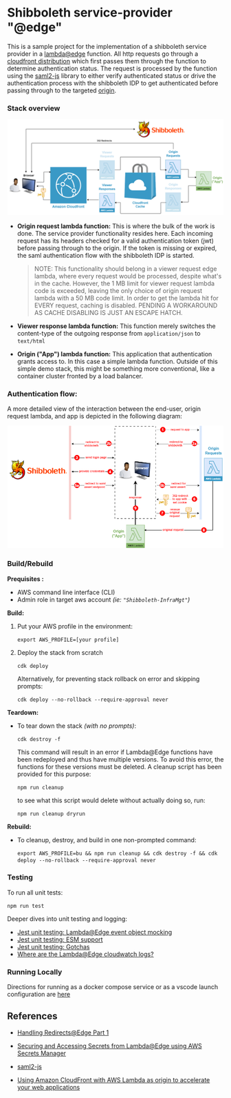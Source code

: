 # Shibboleth service-provider "@edge"

This is a sample project for the implementation of a shibboleth service provider in a [lambda@edge](https://docs.aws.amazon.com/AmazonCloudFront/latest/DeveloperGuide/lambda-at-the-edge.html) function.
All http requests go through a [cloudfront distribution](https://docs.aws.amazon.com/AmazonCloudFront/latest/DeveloperGuide/distribution-overview.html) which first passes them through the function to determine authentication status.
The request is processed by the function using the [saml2-js](https://www.npmjs.com/package/saml2-js) library to either verify authenticated status or drive the authentication process with the shibboleth IDP to get authenticated before passing through to the targeted [origin](https://docs.aws.amazon.com/AmazonCloudFront/latest/DeveloperGuide/DownloadDistS3AndCustomOrigins.html).

### Stack overview

![diagram1](./docs/diagram.png)

- **Origin request lambda function:**
  This is where the bulk of the work is done. The service provider functionality resides here. Each incoming request has its headers checked for a valid authentication token (jwt) before passing through to the origin. If the token is missing or expired, the saml authentication flow with the shibboleth IDP is started.
  
    >NOTE: This functionality should belong in a viewer request edge lambda, where every request would be processed, despite what's in the cache. However, the 1 MB limit for viewer request lambda code is exceeded, leaving the only choice of origin request lambda with a 50 MB code limit. In order to get the lambda hit for EVERY request, caching is disabled. PENDING A WORKAROUND AS CACHE DISABLING IS JUST AN ESCAPE HATCH.
  
- **Viewer response lambda function:**
  This function merely switches the content-type of the outgoing response from `application/json` to `text/html` 

- **Origin ("App") lambda function:**
  This application that authentication grants access to. In this case a simple lambda function.
  Outside of this simple demo stack, this might be something more conventional, like a container cluster fronted by a load balancer.

### Authentication flow:

A more detailed view of the interaction between the end-user, origin request lambda, and app is depicted in the following diagram:

![diagram2](./docs/diagram2.png)

### Build/Rebuild

**Prequisites :**

- AWS command line interface (CLI)
- Admin role in target aws account *(ie: `"Shibboleth-InfraMgt"`)*

**Build:**

1. Put your AWS profile in the environment:

   ```
   export AWS_PROFILE=[your profile]
   ```

2. Deploy the stack from scratch

   ```
   cdk deploy
   ```

   Alternatively, for preventing stack rollback on error and skipping prompts:

   ```
   cdk deploy --no-rollback --require-approval never
   ```

**Teardown:**

- To tear down the stack *(with no prompts)*:

  ```
  cdk destroy -f
  ```

  This command will result in an error if Lambda@Edge functions have been redeployed and thus have multiple versions.
  To avoid this error, the functions for these versions must be deleted.
  A cleanup script has been provided for this purpose:

  ```
  npm run cleanup
  ```

  to see what this script would delete without actually doing so, run:

  ```
  npm run cleanup dryrun
  ```

**Rebuild:**

- To cleanup, destroy, and build in one non-prompted command:

  ```
  export AWS_PROFILE=bu && npm run cleanup && cdk destroy -f && cdk deploy --no-rollback --require-approval never
  ```

### Testing

To run all unit tests:

```
npm run test
```

Deeper dives into unit testing and logging:

- [Jest unit testing: Lambda@Edge event object mocking](./docs/testing-lambda-event-mocking.md)
- [Jest unit testing: ESM support](./docs/testing-esm-support.md)
- [Jest unit testing: Gotchas](./docs/testing-gotchas.md)
- [Where are the Lambda@Edge cloudwatch logs?](./docs/testing-lambda-at-edge-logs.md)

### Running Locally

Directions for running as a docker compose service or as a vscode launch configuration are [here](./docs/run-locally.md)



## References

- [Handling Redirects@Edge Part 1](https://aws.amazon.com/blogs/networking-and-content-delivery/handling-redirectsedge-part1/)

- [Securing and Accessing Secrets from Lambda@Edge using AWS Secrets Manager](https://aws.amazon.com/blogs/networking-and-content-delivery/securing-and-accessing-secrets-from-lambdaedge-using-aws-secrets-manager/)

- [saml2-js](https://www.npmjs.com/package/saml2-js)

- [Using Amazon CloudFront with AWS Lambda as origin to accelerate your web applications](https://aws.amazon.com/blogs/networking-and-content-delivery/using-amazon-cloudfront-with-aws-lambda-as-origin-to-accelerate-your-web-applications/)

  
